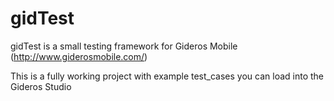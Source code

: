 gidTest
=======
gidTest is a small testing framework for Gideros Mobile (http://www.giderosmobile.com/)

This is a fully working project with example test_cases you can load into the Gideros Studio